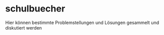 # schulbuecher
Hier können bestimmte Problemstellungen und Lösungen gesammelt und diskutiert werden
